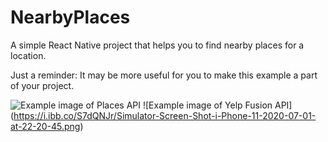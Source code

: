 # NearbyPlaces
A simple React Native project that helps you to find nearby places for a location.

Just a reminder: It may be more useful for you to make this example a part of your project.

![Example image of Places API](https://i.ibb.co/ftqcvLh/Simulator-Screen-Shot-i-Phone-11-2020-06-29-at-12-18-22.png)
![Example image of Yelp Fusion API] (https://i.ibb.co/S7dQNJr/Simulator-Screen-Shot-i-Phone-11-2020-07-01-at-22-20-45.png)
